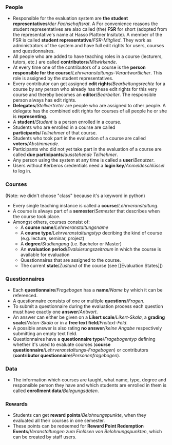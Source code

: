 ### People

- Responsible for the evaluation system are **the student representatives**/*der Fachschaftsrat*. A For convenience reasons the student representatives are also called (the) **FSR** for short (adopted from the representative's name at Hasso Plattner Insitute). A member of the FSR is called **student representative**/*FSR-Mitglied*. They work as administrators of the system and have full edit rights for users, courses and questionnaires.
- All people who are added to have teaching roles in a course (lecturers, tutors, etc.) are called **contributors**/*Mitwirkende*.
- At every time one of the contributors of a course is the **person responsible for the course**/*Lehrveranstaltungs-Verantwortlicher*. This role is assigned by the student representatives.
- Every contributor can get assigned **edit rights**/*Bearbeitungsrechte* for a course by any person who already has these edit rights for this very course and thereby becomes an **editor**/*Bearbeiter*. The responsible person always has edit rights.
- **Delegates**/*Stellvertreter* are people who are assigned to other people. A delegate has the combined edit rights for courses of all people he or she is **representing**.
- A **student**/*Student* is a person enrolled in a course.
- Students who are enrolled in a course are called **participants**/*Teilnehmer* of that course.
- Students who took part in the evaluation of a course are called **voters**/*Abstimmende*.
- Participants who did not yet take part in the evaluation of a course are called **due participants**/*ausstehende Teilnehmer*.
- Any person using the system at any time is called a **user**/*Benutzer*.
- Users without Kerberos credentials need a **login key**/*Anmeldeschlüssel* to log in.

### Courses
(Note: we didn't choose "class" because it's a keyword in python)

- Every single teaching instance is called a **course**/*Lehrveranstaltung*.
- A course is always part of a **semester**/*Semester* that describes when the course took place.
- Amongst others, courses consist of:
	- A **course name**/*Lehrveranstaltungsname*
	- A **course type**/*Lehrveranstaltungstyp* decribing the kind of course (e.g. lecture, seminar, project)
	- A **degree**/*Studiengang* (i.e. Bachelor or Master)
	- An **evaluation period**/*Evaluierungszeitraum* in which the course is available for evaluation
	- Questionnaires that are assigned to the course.
	- The current **state**/*Zustand* of the course (see [[Evaluation States]])

### Questionnaires

- Each **questionnaire**/*Fragebogen* has a **name**/*Name* by which it can be referenced.
- A questionnaire consists of one or multiple **questions**/*Fragen*.
- To submit a questionnaire during the evaluation process each question must have exactly one **answer**/*Antwort*.
- An answer can either be given on a **Likert scale**/*Likert-Skala*, a **grading scale**/*Noten-Skala* or in a **free text field**/*Freitext-Feld*.
- A possible answer is also rating **no answer**/*keine Angabe* respectively submitting an empty text field.
- Questionnaires have a **questionnaire type**/*Fragebogentyp* defining whether it's used to evaluate courses (**course questionnaire**/*Lehrveranstaltungs-Fragebogen*) or contributors (**contributor questionnaire**/*Personenfragebogen*).

### Data

- The information which courses are taught, what name, type, degree and responsible person they have and which students are enrolled in them is called **enrollment data**/*Belegungsdaten*.

### Rewards

- Students can get **reward points**/*Belohnungspunkte*, when they evaluated all their courses in one semester.
- These points can be redeemed for **Reward Point Redemption Events**/*Veranstaltungen zum Einlösen von Belohnungspunkten*, which can be created by staff users.